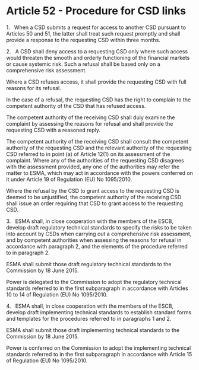 # Article 52 - Procedure for CSD links


1.   When a CSD submits a request for access to another CSD pursuant to Articles 50 and 51, the latter shall treat such request promptly and shall provide a response to the requesting CSD within three months.

2.   A CSD shall deny access to a requesting CSD only where such access would threaten the smooth and orderly functioning of the financial markets or cause systemic risk. Such a refusal shall be based only on a comprehensive risk assessment.

Where a CSD refuses access, it shall provide the requesting CSD with full reasons for its refusal.

In the case of a refusal, the requesting CSD has the right to complain to the competent authority of the CSD that has refused access.

The competent authority of the receiving CSD shall duly examine the complaint by assessing the reasons for refusal and shall provide the requesting CSD with a reasoned reply.

The competent authority of the receiving CSD shall consult the competent authority of the requesting CSD and the relevant authority of the requesting CSD referred to in point (a) of Article 12(1) on its assessment of the complaint. Where any of the authorities of the requesting CSD disagrees with the assessment provided, any one of the authorities may refer the matter to ESMA, which may act in accordance with the powers conferred on it under Article 19 of Regulation (EU) No 1095/2010.

Where the refusal by the CSD to grant access to the requesting CSD is deemed to be unjustified, the competent authority of the receiving CSD shall issue an order requiring that CSD to grant access to the requesting CSD.

3.   ESMA shall, in close cooperation with the members of the ESCB, develop draft regulatory technical standards to specify the risks to be taken into account by CSDs when carrying out a comprehensive risk assessment, and by competent authorities when assessing the reasons for refusal in accordance with paragraph 2, and the elements of the procedure referred to in paragraph 2.

ESMA shall submit those draft regulatory technical standards to the Commission by 18 June 2015.

Power is delegated to the Commission to adopt the regulatory technical standards referred to in the first subparagraph in accordance with Articles 10 to 14 of Regulation (EU) No 1095/2010.

4.   ESMA shall, in close cooperation with the members of the ESCB, develop draft implementing technical standards to establish standard forms and templates for the procedures referred to in paragraphs 1 and 2.

ESMA shall submit those draft implementing technical standards to the Commission by 18 June 2015.

Power is conferred on the Commission to adopt the implementing technical standards referred to in the first subparagraph in accordance with Article 15 of Regulation (EU) No 1095/2010.
